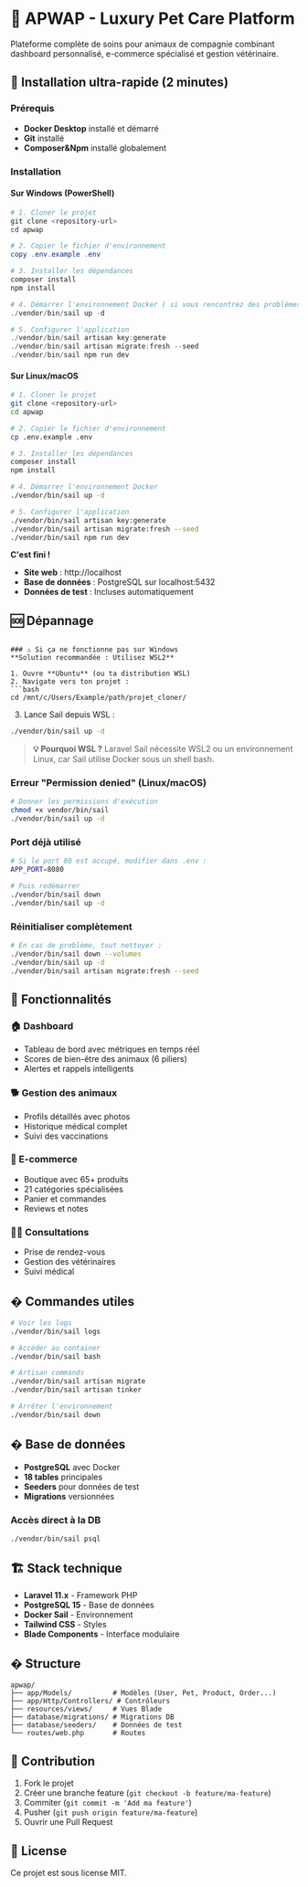 # 🐾 APWAP - Luxury Pet Care Platform

Plateforme complète de soins pour animaux de compagnie combinant dashboard personnalisé, e-commerce spécialisé et gestion vétérinaire.

## 🚀 Installation ultra-rapide (2 minutes)

### Prérequis
- **Docker Desktop** installé et démarré
- **Git** installé
- **Composer&Npm** installé globalement

### Installation

#### Sur Windows (PowerShell)
```powershell
# 1. Cloner le projet
git clone <repository-url>
cd apwap

# 2. Copier le fichier d'environnement
copy .env.example .env

# 3. Installer les dépendances
composer install
npm install

# 4. Démarrer l'environnement Docker ( si vous rencontrez des problèmes à cette étape en tant qu'utilisateur Windows aller à la section dépannage)
./vendor/bin/sail up -d

# 5. Configurer l'application
./vendor/bin/sail artisan key:generate
./vendor/bin/sail artisan migrate:fresh --seed
./vendor/bin/sail npm run dev

```

#### Sur Linux/macOS
```bash
# 1. Cloner le projet
git clone <repository-url>
cd apwap

# 2. Copier le fichier d'environnement
cp .env.example .env

# 3. Installer les dépendances
composer install
npm install

# 4. Démarrer l'environnement Docker
./vendor/bin/sail up -d

# 5. Configurer l'application
./vendor/bin/sail artisan key:generate
./vendor/bin/sail artisan migrate:fresh --seed
./vendor/bin/sail npm run dev
```

**C'est fini !** 

- **Site web** : http://localhost
- **Base de données** : PostgreSQL sur localhost:5432
- **Données de test** : Incluses automatiquement

## 🆘 Dépannage

```

### ⚠️ Si ça ne fonctionne pas sur Windows
**Solution recommandée : Utilisez WSL2**

1. Ouvre **Ubuntu** (ou ta distribution WSL)
2. Navigate vers ton projet :
```bash
cd /mnt/c/Users/Example/path/projet_cloner/
```
3. Lance Sail depuis WSL :
```bash
./vendor/bin/sail up -d
```

> **💡 Pourquoi WSL ?** Laravel Sail nécessite WSL2 ou un environnement Linux, car Sail utilise Docker sous un shell bash.

### Erreur "Permission denied" (Linux/macOS)
```bash
# Donner les permissions d'exécution
chmod +x vendor/bin/sail
./vendor/bin/sail up -d
```

### Port déjà utilisé
```bash
# Si le port 80 est occupé, modifier dans .env :
APP_PORT=8080

# Puis redémarrer
./vendor/bin/sail down
./vendor/bin/sail up -d
```

### Réinitialiser complètement
```bash
# En cas de problème, tout nettoyer :
./vendor/bin/sail down --volumes
./vendor/bin/sail up -d
./vendor/bin/sail artisan migrate:fresh --seed
```

## 📱 Fonctionnalités

### 🏠 Dashboard
- Tableau de bord avec métriques en temps réel
- Scores de bien-être des animaux (6 piliers)
- Alertes et rappels intelligents

### 🐕 Gestion des animaux
- Profils détaillés avec photos
- Historique médical complet
- Suivi des vaccinations

### 🛒 E-commerce
- Boutique avec 65+ produits
- 21 catégories spécialisées
- Panier et commandes
- Reviews et notes

### 👨‍⚕️ Consultations
- Prise de rendez-vous
- Gestion des vétérinaires
- Suivi médical

## �️ Commandes utiles

```bash
# Voir les logs
./vendor/bin/sail logs

# Accéder au container
./vendor/bin/sail bash

# Artisan commands
./vendor/bin/sail artisan migrate
./vendor/bin/sail artisan tinker

# Arrêter l'environnement
./vendor/bin/sail down
```

## �️ Base de données

- **PostgreSQL** avec Docker
- **18 tables** principales
- **Seeders** pour données de test
- **Migrations** versionnées

### Accès direct à la DB
```bash
./vendor/bin/sail psql
```

## 🏗️ Stack technique

- **Laravel 11.x** - Framework PHP
- **PostgreSQL 15** - Base de données
- **Docker Sail** - Environnement
- **Tailwind CSS** - Styles
- **Blade Components** - Interface modulaire

## � Structure

```
apwap/
├── app/Models/          # Modèles (User, Pet, Product, Order...)
├── app/Http/Controllers/ # Contrôleurs
├── resources/views/     # Vues Blade
├── database/migrations/ # Migrations DB
├── database/seeders/    # Données de test
└── routes/web.php       # Routes
```

## 🤝 Contribution

1. Fork le projet
2. Créer une branche feature (`git checkout -b feature/ma-feature`)
3. Commiter (`git commit -m 'Add ma feature'`)
4. Pusher (`git push origin feature/ma-feature`)
5. Ouvrir une Pull Request

## 📄 License

Ce projet est sous license MIT.